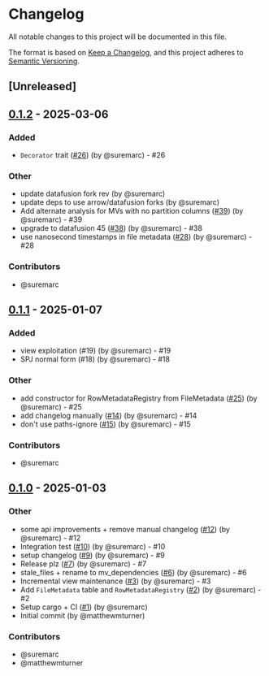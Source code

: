 # Changelog

All notable changes to this project will be documented in this file.

The format is based on [Keep a Changelog](https://keepachangelog.com/en/1.0.0/),
and this project adheres to [Semantic Versioning](https://semver.org/spec/v2.0.0.html).

## [Unreleased]

## [0.1.2](https://github.com/polygon-io/datafusion-materialized-views/compare/v0.1.1...v0.1.2) - 2025-03-06

### Added
- `Decorator` trait ([#26](https://github.com/polygon-io/datafusion-materialized-views/pull/26)) (by @suremarc) - #26

### Other
- update datafusion fork rev (by @suremarc)
- update deps to use arrow/datafusion forks (by @suremarc)
- Add alternate analysis for MVs with no partition columns ([#39](https://github.com/polygon-io/datafusion-materialized-views/pull/39)) (by @suremarc) - #39
- upgrade to datafusion 45 ([#38](https://github.com/polygon-io/datafusion-materialized-views/pull/38)) (by @suremarc) - #38
- use nanosecond timestamps in file metadata ([#28](https://github.com/polygon-io/datafusion-materialized-views/pull/28)) (by @suremarc) - #28

### Contributors

* @suremarc

## [0.1.1](https://github.com/datafusion-contrib/datafusion-materialized-views/compare/v0.1.0...v0.1.1) - 2025-01-07

### Added
- view exploitation (#19) (by @suremarc) - #19
- SPJ normal form (#18) (by @suremarc) - #18

### Other
- add constructor for RowMetadataRegistry from FileMetadata ([#25](https://github.com/datafusion-contrib/datafusion-materialized-views/pull/25)) (by @suremarc) - #25
- add changelog manually ([#14](https://github.com/datafusion-contrib/datafusion-materialized-views/pull/14)) (by @suremarc) - #14
- don't use paths-ignore ([#15](https://github.com/datafusion-contrib/datafusion-materialized-views/pull/15)) (by @suremarc) - #15

### Contributors

* @suremarc

## [0.1.0](https://github.com/datafusion-contrib/datafusion-materialized-views/releases/tag/v0.1.0) - 2025-01-03

### Other
- some api improvements + remove manual changelog ([#12](https://github.com/datafusion-contrib/datafusion-materialized-views/pull/12)) (by @suremarc) - #12
- Integration test ([#10](https://github.com/datafusion-contrib/datafusion-materialized-views/pull/10)) (by @suremarc) - #10
- setup changelog ([#9](https://github.com/datafusion-contrib/datafusion-materialized-views/pull/9)) (by @suremarc) - #9
- Release plz ([#7](https://github.com/datafusion-contrib/datafusion-materialized-views/pull/7)) (by @suremarc) - #7
- stale_files + rename to mv_dependencies ([#6](https://github.com/datafusion-contrib/datafusion-materialized-views/pull/6)) (by @suremarc) - #6
- Incremental view maintenance ([#3](https://github.com/datafusion-contrib/datafusion-materialized-views/pull/3)) (by @suremarc) - #3
- Add `FileMetadata` table and `RowMetadataRegistry` ([#2](https://github.com/datafusion-contrib/datafusion-materialized-views/pull/2)) (by @suremarc) - #2
- Setup cargo + CI ([#1](https://github.com/datafusion-contrib/datafusion-materialized-views/pull/1)) (by @suremarc)
- Initial commit (by @matthewmturner)

### Contributors

* @suremarc
* @matthewmturner
